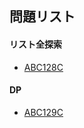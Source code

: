 ## 問題リスト

#### リスト全探索
* [ABC128C](https://atcoder.jp/contests/abc128/tasks/abc128_c)

#### DP
* [ABC129C](https://atcoder.jp/contests/abc129/tasks/abc129_c)
